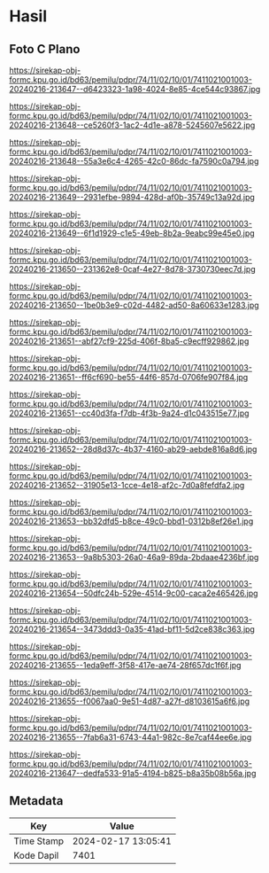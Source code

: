 # Hasil

## Foto C Plano

https://sirekap-obj-formc.kpu.go.id/bd63/pemilu/pdpr/74/11/02/10/01/7411021001003-20240216-213647--d6423323-1a98-4024-8e85-4ce544c93867.jpg

https://sirekap-obj-formc.kpu.go.id/bd63/pemilu/pdpr/74/11/02/10/01/7411021001003-20240216-213648--ce5260f3-1ac2-4d1e-a878-5245607e5622.jpg

https://sirekap-obj-formc.kpu.go.id/bd63/pemilu/pdpr/74/11/02/10/01/7411021001003-20240216-213648--55a3e6c4-4265-42c0-86dc-fa7590c0a794.jpg

https://sirekap-obj-formc.kpu.go.id/bd63/pemilu/pdpr/74/11/02/10/01/7411021001003-20240216-213649--2931efbe-9894-428d-af0b-35749c13a92d.jpg

https://sirekap-obj-formc.kpu.go.id/bd63/pemilu/pdpr/74/11/02/10/01/7411021001003-20240216-213649--6f1d1929-c1e5-49eb-8b2a-9eabc99e45e0.jpg

https://sirekap-obj-formc.kpu.go.id/bd63/pemilu/pdpr/74/11/02/10/01/7411021001003-20240216-213650--231362e8-0caf-4e27-8d78-3730730eec7d.jpg

https://sirekap-obj-formc.kpu.go.id/bd63/pemilu/pdpr/74/11/02/10/01/7411021001003-20240216-213650--1be0b3e9-c02d-4482-ad50-8a60633e1283.jpg

https://sirekap-obj-formc.kpu.go.id/bd63/pemilu/pdpr/74/11/02/10/01/7411021001003-20240216-213651--abf27cf9-225d-406f-8ba5-c9ecff929862.jpg

https://sirekap-obj-formc.kpu.go.id/bd63/pemilu/pdpr/74/11/02/10/01/7411021001003-20240216-213651--ff6cf690-be55-44f6-857d-0706fe907f84.jpg

https://sirekap-obj-formc.kpu.go.id/bd63/pemilu/pdpr/74/11/02/10/01/7411021001003-20240216-213651--cc40d3fa-f7db-4f3b-9a24-d1c043515e77.jpg

https://sirekap-obj-formc.kpu.go.id/bd63/pemilu/pdpr/74/11/02/10/01/7411021001003-20240216-213652--28d8d37c-4b37-4160-ab29-aebde816a8d6.jpg

https://sirekap-obj-formc.kpu.go.id/bd63/pemilu/pdpr/74/11/02/10/01/7411021001003-20240216-213652--31905e13-1cce-4e18-af2c-7d0a8fefdfa2.jpg

https://sirekap-obj-formc.kpu.go.id/bd63/pemilu/pdpr/74/11/02/10/01/7411021001003-20240216-213653--bb32dfd5-b8ce-49c0-bbd1-0312b8ef26e1.jpg

https://sirekap-obj-formc.kpu.go.id/bd63/pemilu/pdpr/74/11/02/10/01/7411021001003-20240216-213653--9a8b5303-26a0-46a9-89da-2bdaae4236bf.jpg

https://sirekap-obj-formc.kpu.go.id/bd63/pemilu/pdpr/74/11/02/10/01/7411021001003-20240216-213654--50dfc24b-529e-4514-9c00-caca2e465426.jpg

https://sirekap-obj-formc.kpu.go.id/bd63/pemilu/pdpr/74/11/02/10/01/7411021001003-20240216-213654--3473ddd3-0a35-41ad-bf11-5d2ce838c363.jpg

https://sirekap-obj-formc.kpu.go.id/bd63/pemilu/pdpr/74/11/02/10/01/7411021001003-20240216-213655--1eda9eff-3f58-417e-ae74-28f657dc1f6f.jpg

https://sirekap-obj-formc.kpu.go.id/bd63/pemilu/pdpr/74/11/02/10/01/7411021001003-20240216-213655--f0067aa0-9e51-4d87-a27f-d8103615a6f6.jpg

https://sirekap-obj-formc.kpu.go.id/bd63/pemilu/pdpr/74/11/02/10/01/7411021001003-20240216-213655--7fab6a31-6743-44a1-982c-8e7caf44ee6e.jpg

https://sirekap-obj-formc.kpu.go.id/bd63/pemilu/pdpr/74/11/02/10/01/7411021001003-20240216-213647--dedfa533-91a5-4194-b825-b8a35b08b56a.jpg


## Metadata

| Key        | Value               |
| ---------- | ------------------- |
| Time Stamp | 2024-02-17 13:05:41 |
| Kode Dapil | 7401                |




